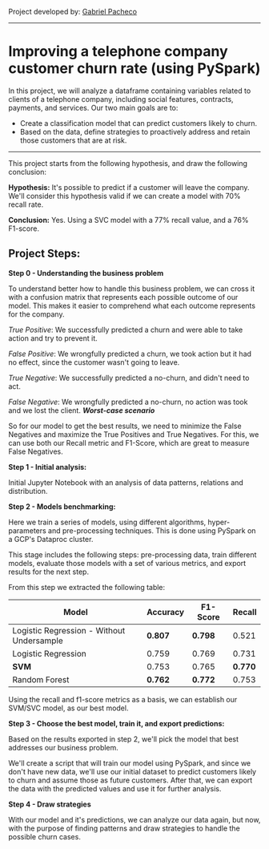 Project developed by: [Gabriel Pacheco](https://linkedin.com/in/gabriel-pacheco37)

---
# Improving a telephone company customer churn rate (using PySpark)
In this project, we will analyze a dataframe containing variables related to clients of a telephone company, including social features, contracts, payments, and services. Our two main goals are to:
- Create a classification model that can predict customers likely to churn.
- Based on the data, define strategies to proactively address and retain those customers that are at risk.
---
This project starts from the following hypothesis, and draw the following conclusion:

**Hypothesis:**  It's possible to predict if a customer will leave the company. We'll consider this hypothesis valid if we can create a model with 70% recall rate.

**Conclusion:**  Yes. Using a SVC model with a 77% recall value, and a 76% F1-score.

## **Project Steps:**
**Step 0 - Understanding the business problem**

To understand better how to handle this business problem, we can cross it with a confusion matrix that represents each possible outcome of our model. This makes it easier to comprehend what each outcome represents for the company.

*True Positive*: We successfully predicted a churn and were able to take action and try to prevent it.

*False Positive*: We wrongfully predicted a churn, we took action but it had no effect, since the customer wasn't going to leave.

*True Negative*: We successfully predicted a no-churn, and didn't need to act.

*False Negative*: We wrongfully predicted a no-churn, no action was took and we lost the client. ***Worst-case scenario***

So for our model to get the best results, we need to minimize the False Negatives and maximize the True Positives and True Negatives. For this, we can use both our Recall metric and F1-Score, which are great to measure False Negatives. 

**Step 1 - Initial analysis:**

Initial Jupyter Notebook with an analysis of data patterns, relations and distribution.

**Step 2 - Models benchmarking:**

Here we train a series of models, using different algorithms, hyper-parameters and pre-processing techniques. This is done using PySpark on a GCP's Dataproc cluster.

This stage includes the following steps: pre-processing data, train different models, evaluate those models with a set of various metrics, and export results for the next step.

From this step we extracted the following table:

|Model|Accuracy|F1-Score|Recall|
|---|---|---|---|
|Logistic Regression - Without Undersample|**0.807**|**0.798**|0.521|
|Logistic Regression|0.759|0.769|0.731|
|**SVM**|0.753|0.765|**0.770**|
|Random Forest|**0.762**|**0.772**|0.753|

Using the recall and f1-score metrics as a basis, we can establish our SVM/SVC model, as our best model. 

**Step 3 - Choose the best model, train it, and export predictions:**

Based on the results exported in step 2, we'll pick the model that best addresses our business problem.

We'll create a script that will train our model using PySpark, and since we don't have new data, we'll use our initial dataset to predict customers likely to churn and assume those as future customers. After that, we can export the data with the predicted values and use it for further analysis.

**Step 4 - Draw strategies**

With our model and it's predictions, we can analyze our data again, but now, with the purpose of finding patterns and draw strategies to handle the possible churn cases.

